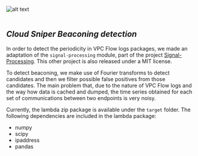 ![alt text](../../../images/logo.png "Cloud Sniper")
<br> </br>
## *Cloud Sniper Beaconing detection*

In order to detect the periodicity in VPC Flow logs packages, we made an adaptation of the `signal-processing` module, part of the project [Signal-Processing](https://github.com/geofizx/Signal-Processing). This other project is also released under a MIT license.

To detect beaconing, we make use of Fourier transforms to detect candidates and then we filter possible false positives from those candidates. The main problem that, due to the nature of VPC Flow logs and the way how data is cached and dumped, the time series obtained for each set of communications between two endpoints is very noisy.

Currently, the lambda zip package is available under the `target` folder. The following dependencies are included in the lambda package:
* numpy
* scipy
* ipaddress
* pandas
